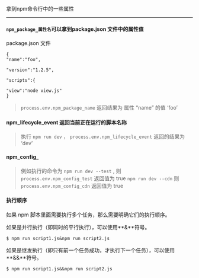 
<p id="tittle" data-id="1" data-tag="随笔,js，npm">拿到npm命令行中的一些属性</p>

--------------------------------------------

#### `npm_package_属性名`可以拿到package.json 文件中的属性值
package.json 文件
```
{
"name":"foo",

"version":"1.2.5",

"scripts":{

"view":"node view.js"
}
```
> `process.env.npm_package_name` 返回结果为  属性 “name” 的值 ‘foo’

#### **npm_lifecycle_event** 返回当前正在运行的脚本名称

>执行 `npm run dev` ， `process.env.npm_lifecycle_event` 返回的结果为 ‘dev’

#### **npm_config_**

>例如执行的命令为 `npm run dev --test` , 则 `process.env.npm_config_test` 返回值为  true
`npm run dev --cdn` 则 `process.env.npm_config_cdn` 返回值为  true

#### 执行顺序
如果 npm 脚本里面需要执行多个任务，那么需要明确它们的执行顺序。

如果是并行执行（即同时的平行执行），可以使用**&**符号。
```
$ npm run script1.js&npm run script2.js
```
如果是继发执行（即只有前一个任务成功，才执行下一个任务），可以使用**&&**符号。
```
$ npm run script1.js&&npm run script2.js
```
